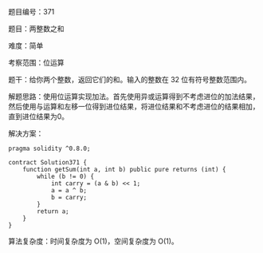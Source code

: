 题目编号：371

题目：两整数之和

难度：简单

考察范围：位运算

题干：给你两个整数，返回它们的和。输入的整数在 32 位有符号整数范围内。

解题思路：使用位运算实现加法。首先使用异或运算得到不考虑进位的加法结果，然后使用与运算和左移一位得到进位结果，将进位结果和不考虑进位的结果相加，直到进位结果为0。

解决方案：

```
pragma solidity ^0.8.0;

contract Solution371 {
    function getSum(int a, int b) public pure returns (int) {
        while (b != 0) {
            int carry = (a & b) << 1;
            a = a ^ b;
            b = carry;
        }
        return a;
    }
}
```

算法复杂度：时间复杂度为 O(1)，空间复杂度为 O(1)。